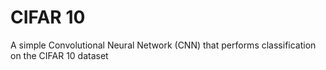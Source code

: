# CIFAR 10
 A simple Convolutional Neural Network (CNN) that performs classification on the CIFAR 10 dataset
